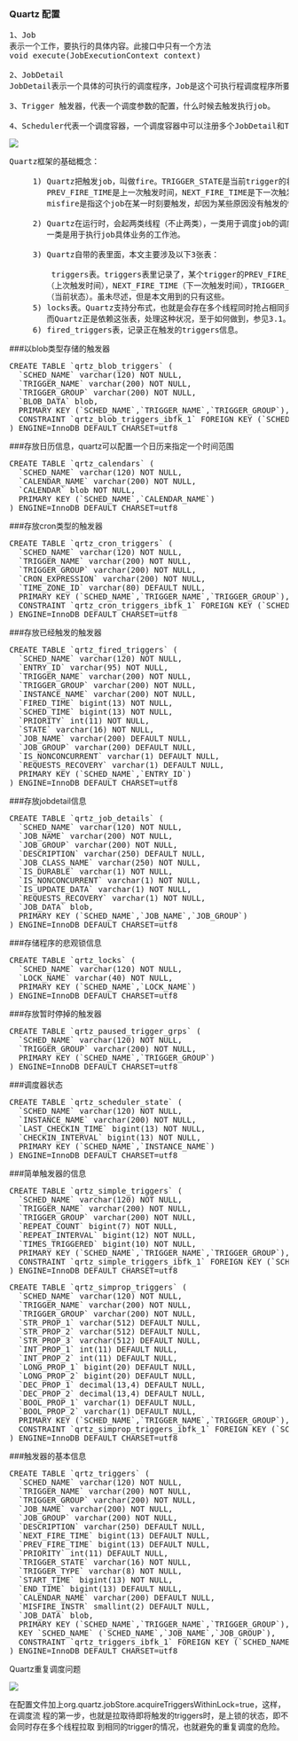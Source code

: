 ### Quartz 配置

<pre>
1、Job
表示一个工作，要执行的具体内容。此接口中只有一个方法
void execute(JobExecutionContext context)
 
2、JobDetail
JobDetail表示一个具体的可执行的调度程序，Job是这个可执行程调度程序所要执行的内容，另外JobDetail还包含了这个任务调度的方案和策略。
 
3、Trigger 触发器，代表一个调度参数的配置，什么时候去触发执行job。
 
4、Scheduler代表一个调度容器，一个调度容器中可以注册多个JobDetail和Trigger。当Trigger与JobDetail组合，就可以被Scheduler容器调度
</pre>

![](https://i.imgur.com/bCm75FA.png)

<pre>
Quartz框架的基础概念：

     1) Quartz把触发job，叫做fire。TRIGGER_STATE是当前trigger的状态，
        PREV_FIRE_TIME是上一次触发时间，NEXT_FIRE_TIME是下一次触发时间，
        misfire是指这个job在某一时刻要触发，却因为某些原因没有触发的情况。

     2) Quartz在运行时，会起两类线程（不止两类），一类用于调度job的调度线程（单线程），
        一类是用于执行job具体业务的工作池。

     3) Quartz自带的表里面，本文主要涉及以下3张表：

         triggers表。triggers表里记录了，某个trigger的PREV_FIRE_TIME
        （上次触发时间），NEXT_FIRE_TIME（下一次触发时间），TRIGGER_STATE
        （当前状态）。虽未尽述，但是本文用到的只有这些。
     5) locks表。Quartz支持分布式，也就是会存在多个线程同时抢占相同资源的情况，
        而Quartz正是依赖这张表，处理这种状况，至于如何做到，参见3.1。
     6) fired_triggers表，记录正在触发的triggers信息。
</pre>

###以blob类型存储的触发器
<pre>
CREATE TABLE `qrtz_blob_triggers` (
  `SCHED_NAME` varchar(120) NOT NULL,
  `TRIGGER_NAME` varchar(200) NOT NULL,
  `TRIGGER_GROUP` varchar(200) NOT NULL,
  `BLOB_DATA` blob,
  PRIMARY KEY (`SCHED_NAME`,`TRIGGER_NAME`,`TRIGGER_GROUP`),
  CONSTRAINT `qrtz_blob_triggers_ibfk_1` FOREIGN KEY (`SCHED_NAME`, `TRIGGER_NAME`, `TRIGGER_GROUP`) REFERENCES `qrtz_triggers` (`SCHED_NAME`, `TRIGGER_NAME`, `TRIGGER_GROUP`)
) ENGINE=InnoDB DEFAULT CHARSET=utf8
</pre>

###存放日历信息，quartz可以配置一个日历来指定一个时间范围
<pre>
CREATE TABLE `qrtz_calendars` (
  `SCHED_NAME` varchar(120) NOT NULL,
  `CALENDAR_NAME` varchar(200) NOT NULL,
  `CALENDAR` blob NOT NULL,
  PRIMARY KEY (`SCHED_NAME`,`CALENDAR_NAME`)
) ENGINE=InnoDB DEFAULT CHARSET=utf8
</pre>

###存放cron类型的触发器
<pre>
CREATE TABLE `qrtz_cron_triggers` (
  `SCHED_NAME` varchar(120) NOT NULL,
  `TRIGGER_NAME` varchar(200) NOT NULL,
  `TRIGGER_GROUP` varchar(200) NOT NULL,
  `CRON_EXPRESSION` varchar(200) NOT NULL,
  `TIME_ZONE_ID` varchar(80) DEFAULT NULL,
  PRIMARY KEY (`SCHED_NAME`,`TRIGGER_NAME`,`TRIGGER_GROUP`),
  CONSTRAINT `qrtz_cron_triggers_ibfk_1` FOREIGN KEY (`SCHED_NAME`, `TRIGGER_NAME`, `TRIGGER_GROUP`) REFERENCES `qrtz_triggers` (`SCHED_NAME`, `TRIGGER_NAME`, `TRIGGER_GROUP`)
) ENGINE=InnoDB DEFAULT CHARSET=utf8
</pre>

###存放已经触发的触发器
<pre>
CREATE TABLE `qrtz_fired_triggers` (
  `SCHED_NAME` varchar(120) NOT NULL,
  `ENTRY_ID` varchar(95) NOT NULL,
  `TRIGGER_NAME` varchar(200) NOT NULL,
  `TRIGGER_GROUP` varchar(200) NOT NULL,
  `INSTANCE_NAME` varchar(200) NOT NULL,
  `FIRED_TIME` bigint(13) NOT NULL,
  `SCHED_TIME` bigint(13) NOT NULL,
  `PRIORITY` int(11) NOT NULL,
  `STATE` varchar(16) NOT NULL,
  `JOB_NAME` varchar(200) DEFAULT NULL,
  `JOB_GROUP` varchar(200) DEFAULT NULL,
  `IS_NONCONCURRENT` varchar(1) DEFAULT NULL,
  `REQUESTS_RECOVERY` varchar(1) DEFAULT NULL,
  PRIMARY KEY (`SCHED_NAME`,`ENTRY_ID`)
) ENGINE=InnoDB DEFAULT CHARSET=utf8
</pre>

###存放jobdetail信息
<pre>
CREATE TABLE `qrtz_job_details` (
  `SCHED_NAME` varchar(120) NOT NULL,
  `JOB_NAME` varchar(200) NOT NULL,
  `JOB_GROUP` varchar(200) NOT NULL,
  `DESCRIPTION` varchar(250) DEFAULT NULL,
  `JOB_CLASS_NAME` varchar(250) NOT NULL,
  `IS_DURABLE` varchar(1) NOT NULL,
  `IS_NONCONCURRENT` varchar(1) NOT NULL,
  `IS_UPDATE_DATA` varchar(1) NOT NULL,
  `REQUESTS_RECOVERY` varchar(1) NOT NULL,
  `JOB_DATA` blob,
  PRIMARY KEY (`SCHED_NAME`,`JOB_NAME`,`JOB_GROUP`)
) ENGINE=InnoDB DEFAULT CHARSET=utf8
</pre>

###存储程序的悲观锁信息
<pre>
CREATE TABLE `qrtz_locks` (
  `SCHED_NAME` varchar(120) NOT NULL,
  `LOCK_NAME` varchar(40) NOT NULL,
  PRIMARY KEY (`SCHED_NAME`,`LOCK_NAME`)
) ENGINE=InnoDB DEFAULT CHARSET=utf8
</pre>

###存放暂时停掉的触发器
<pre>
CREATE TABLE `qrtz_paused_trigger_grps` (
  `SCHED_NAME` varchar(120) NOT NULL,
  `TRIGGER_GROUP` varchar(200) NOT NULL,
  PRIMARY KEY (`SCHED_NAME`,`TRIGGER_GROUP`)
) ENGINE=InnoDB DEFAULT CHARSET=utf8
</pre>

###调度器状态
<pre>
CREATE TABLE `qrtz_scheduler_state` (
  `SCHED_NAME` varchar(120) NOT NULL,
  `INSTANCE_NAME` varchar(200) NOT NULL,
  `LAST_CHECKIN_TIME` bigint(13) NOT NULL,
  `CHECKIN_INTERVAL` bigint(13) NOT NULL,
  PRIMARY KEY (`SCHED_NAME`,`INSTANCE_NAME`)
) ENGINE=InnoDB DEFAULT CHARSET=utf8
</pre>

###简单触发器的信息
<pre>
CREATE TABLE `qrtz_simple_triggers` (
  `SCHED_NAME` varchar(120) NOT NULL,
  `TRIGGER_NAME` varchar(200) NOT NULL,
  `TRIGGER_GROUP` varchar(200) NOT NULL,
  `REPEAT_COUNT` bigint(7) NOT NULL,
  `REPEAT_INTERVAL` bigint(12) NOT NULL,
  `TIMES_TRIGGERED` bigint(10) NOT NULL,
  PRIMARY KEY (`SCHED_NAME`,`TRIGGER_NAME`,`TRIGGER_GROUP`),
  CONSTRAINT `qrtz_simple_triggers_ibfk_1` FOREIGN KEY (`SCHED_NAME`, `TRIGGER_NAME`, `TRIGGER_GROUP`) REFERENCES `qrtz_triggers` (`SCHED_NAME`, `TRIGGER_NAME`, `TRIGGER_GROUP`)
) ENGINE=InnoDB DEFAULT CHARSET=utf8
</pre>

<pre>
CREATE TABLE `qrtz_simprop_triggers` (
  `SCHED_NAME` varchar(120) NOT NULL,
  `TRIGGER_NAME` varchar(200) NOT NULL,
  `TRIGGER_GROUP` varchar(200) NOT NULL,
  `STR_PROP_1` varchar(512) DEFAULT NULL,
  `STR_PROP_2` varchar(512) DEFAULT NULL,
  `STR_PROP_3` varchar(512) DEFAULT NULL,
  `INT_PROP_1` int(11) DEFAULT NULL,
  `INT_PROP_2` int(11) DEFAULT NULL,
  `LONG_PROP_1` bigint(20) DEFAULT NULL,
  `LONG_PROP_2` bigint(20) DEFAULT NULL,
  `DEC_PROP_1` decimal(13,4) DEFAULT NULL,
  `DEC_PROP_2` decimal(13,4) DEFAULT NULL,
  `BOOL_PROP_1` varchar(1) DEFAULT NULL,
  `BOOL_PROP_2` varchar(1) DEFAULT NULL,
  PRIMARY KEY (`SCHED_NAME`,`TRIGGER_NAME`,`TRIGGER_GROUP`),
  CONSTRAINT `qrtz_simprop_triggers_ibfk_1` FOREIGN KEY (`SCHED_NAME`, `TRIGGER_NAME`, `TRIGGER_GROUP`) REFERENCES `qrtz_triggers` (`SCHED_NAME`, `TRIGGER_NAME`, `TRIGGER_GROUP`)
) ENGINE=InnoDB DEFAULT CHARSET=utf8
</pre>

###触发器的基本信息
<pre>
CREATE TABLE `qrtz_triggers` (
  `SCHED_NAME` varchar(120) NOT NULL,
  `TRIGGER_NAME` varchar(200) NOT NULL,
  `TRIGGER_GROUP` varchar(200) NOT NULL,
  `JOB_NAME` varchar(200) NOT NULL,
  `JOB_GROUP` varchar(200) NOT NULL,
  `DESCRIPTION` varchar(250) DEFAULT NULL,
  `NEXT_FIRE_TIME` bigint(13) DEFAULT NULL,
  `PREV_FIRE_TIME` bigint(13) DEFAULT NULL,
  `PRIORITY` int(11) DEFAULT NULL,
  `TRIGGER_STATE` varchar(16) NOT NULL,
  `TRIGGER_TYPE` varchar(8) NOT NULL,
  `START_TIME` bigint(13) NOT NULL,
  `END_TIME` bigint(13) DEFAULT NULL,
  `CALENDAR_NAME` varchar(200) DEFAULT NULL,
  `MISFIRE_INSTR` smallint(2) DEFAULT NULL,
  `JOB_DATA` blob,
  PRIMARY KEY (`SCHED_NAME`,`TRIGGER_NAME`,`TRIGGER_GROUP`),
  KEY `SCHED_NAME` (`SCHED_NAME`,`JOB_NAME`,`JOB_GROUP`),
  CONSTRAINT `qrtz_triggers_ibfk_1` FOREIGN KEY (`SCHED_NAME`, `JOB_NAME`, `JOB_GROUP`) REFERENCES `qrtz_job_details` (`SCHED_NAME`, `JOB_NAME`, `JOB_GROUP`)
) ENGINE=InnoDB DEFAULT CHARSET=utf8
</pre>

Quartz重复调度问题

![](https://i.imgur.com/T5UoWDW.png)

在配置文件加上org.quartz.jobStore.acquireTriggersWithinLock=true，这样，在调度流
程的第一步，也就是拉取待即将触发的triggers时，是上锁的状态，即不会同时存在多个线程拉取
到相同的trigger的情况，也就避免的重复调度的危险。